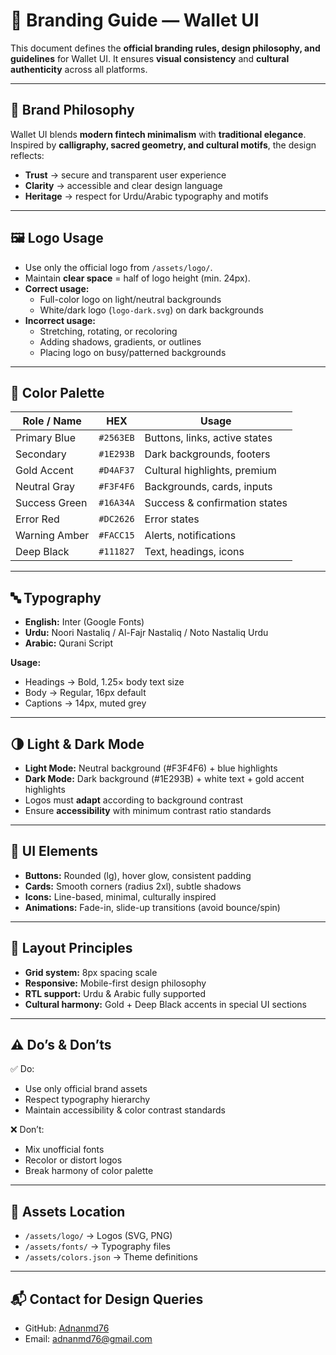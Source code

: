 # 🎨 Branding Guide — Wallet UI  

This document defines the **official branding rules, design philosophy, and guidelines** for Wallet UI. It ensures **visual consistency** and **cultural authenticity** across all platforms.  

---

## 🧬 Brand Philosophy  
Wallet UI blends **modern fintech minimalism** with **traditional elegance**.  
Inspired by **calligraphy, sacred geometry, and cultural motifs**, the design reflects:  
- **Trust** → secure and transparent user experience  
- **Clarity** → accessible and clear design language  
- **Heritage** → respect for Urdu/Arabic typography and motifs  

---

## 🖼️ Logo Usage  
- Use only the official logo from `/assets/logo/`.  
- Maintain **clear space** = half of logo height (min. 24px).  
- **Correct usage:**  
  - Full-color logo on light/neutral backgrounds  
  - White/dark logo (`logo-dark.svg`) on dark backgrounds  
- **Incorrect usage:**  
  - Stretching, rotating, or recoloring  
  - Adding shadows, gradients, or outlines  
  - Placing logo on busy/patterned backgrounds  

---

## 🎨 Color Palette  

| Role / Name   | HEX       | Usage                          |  
|---------------|-----------|--------------------------------|  
| Primary Blue  | `#2563EB` | Buttons, links, active states  |  
| Secondary     | `#1E293B` | Dark backgrounds, footers      |  
| Gold Accent   | `#D4AF37` | Cultural highlights, premium   |  
| Neutral Gray  | `#F3F4F6` | Backgrounds, cards, inputs     |  
| Success Green | `#16A34A` | Success & confirmation states  |  
| Error Red     | `#DC2626` | Error states                   |  
| Warning Amber | `#FACC15` | Alerts, notifications          |  
| Deep Black    | `#111827` | Text, headings, icons          |  

---

## 🔤 Typography  
- **English:** Inter (Google Fonts)  
- **Urdu:** Noori Nastaliq / Al-Fajr Nastaliq / Noto Nastaliq Urdu  
- **Arabic:** Qurani Script  

**Usage:**  
- Headings → Bold, 1.25× body text size  
- Body → Regular, 16px default  
- Captions → 14px, muted grey  

---

## 🌗 Light & Dark Mode  
- **Light Mode:** Neutral background (#F3F4F6) + blue highlights  
- **Dark Mode:** Dark background (#1E293B) + white text + gold accent highlights  
- Logos must **adapt** according to background contrast  
- Ensure **accessibility** with minimum contrast ratio standards  

---

## 🧩 UI Elements  
- **Buttons:** Rounded (lg), hover glow, consistent padding  
- **Cards:** Smooth corners (radius 2xl), subtle shadows  
- **Icons:** Line-based, minimal, culturally inspired  
- **Animations:** Fade-in, slide-up transitions (avoid bounce/spin)  

---

## 📐 Layout Principles  
- **Grid system:** 8px spacing scale  
- **Responsive:** Mobile-first design philosophy  
- **RTL support:** Urdu & Arabic fully supported  
- **Cultural harmony:** Gold + Deep Black accents in special UI sections  

---

## ⚠️ Do’s & Don’ts  
✅ Do:  
- Use only official brand assets  
- Respect typography hierarchy  
- Maintain accessibility & color contrast standards  

❌ Don’t:  
- Mix unofficial fonts  
- Recolor or distort logos  
- Break harmony of color palette  

---

## 📁 Assets Location  
- `/assets/logo/` → Logos (SVG, PNG)  
- `/assets/fonts/` → Typography files  
- `/assets/colors.json` → Theme definitions  

---

## 📬 Contact for Design Queries  
- GitHub: [Adnanmd76](https://github.com/Adnanmd76)  
- Email: adnanmd76@gmail.com  
